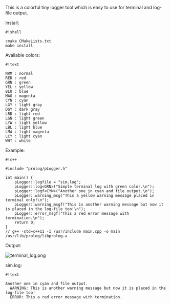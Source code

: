 This is a colorful tiny logger tool which is easy to use for terminal and log-file output.

Install:

```
#!shell

cmake CMakeLists.txt
make install
```

Available colors:

```
#!text

NRM : normal
RED : red
GRN : green
YEL : yellow
BLU : blue
MAG : magenta
CYN : cyan
LGY : light gray
DGY : dark gray
LRD : light red
LGN : light green
LYW : light yellow
LBL : light blue
LMA : light magenta
LCY : light cyan
WHT : white
```


Example:

```
#!c++

#include "prolog/pLogger.h"

int main() {
	pLogger::logfile = "sim.log";
	pLogger::log<GRN>("Simple terminal log with green color.\n");
	pLogger::logf<CYN>("Another one in cyan and file output.\n");
	pLogger::warning_msg("This a yellow warning message placed in terminal only!\n");
	pLogger::warning_msgf("This is another warning message but now it is placed in the log-file too!\n");
	pLogger::error_msgf("This a red error message with termination.\n");
	return 0;
}
// g++ -std=c++11 -I /usr/include main.cpp -o main /usr/lib/prolog/libprolog.a
```

Output:

![terminal_log.png](https://bitbucket.org/repo/bEXdEz/images/1477975845-terminal_log.png)

sim.log:

```
#!text

Another one in cyan and file output.
  WARNING: This is another warning message but now it is placed in the log-file too!
  ERROR: This a red error message with termination.
```